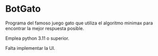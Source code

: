 # BotGato
Programa del famoso juego gato que utiliza el algoritmo minimax para encontrar la mejor respuesta posible.

Emplea python 3.11 o superior.

Falta implementar la UI.
